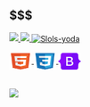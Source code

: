 ## $$$
 <div>
  <a href="https://github.com/slolstrix">
  <img height="195em" src="https://github-readme-stats.vercel.app/api?username=slolstrix&show_icons=true&theme=midnight-purple&include_all_commits=true&count_private=true"/>
  <img height="128em" src="https://github-readme-stats.vercel.app/api/top-langs/?username=slolstrix&layout=compact&langs_count=7&theme=midnight-purple"/>
  <img align="center" alt="Slols-yoda" src=https://i.pinimg.com/originals/ca/15/e3/ca15e394459d9f64e16d80c494405e5b.gif>
</div>
 
<div style="display: inline_block"><br>
  <img align="center" alt="Slols-HTML" height="30" width="40" src="https://raw.githubusercontent.com/devicons/devicon/master/icons/html5/html5-original.svg">
  <img align="center" alt="Slols-CSS" height="30" width="40" src="https://raw.githubusercontent.com/devicons/devicon/master/icons/css3/css3-original.svg">
  <img align="center" alt="Slols-CSS" height="30" width="40" src="https://github.com/devicons/devicon/blob/master/icons/bootstrap/bootstrap-original.svg">
</div> <br><br>
 
 <div>
  
  <img src="https://img.shields.io/badge/Aiqfome-7A1FA2?style=for-the-badge&logo=aiqfome&logoColor=white">
  
 </div>
  
  ##
